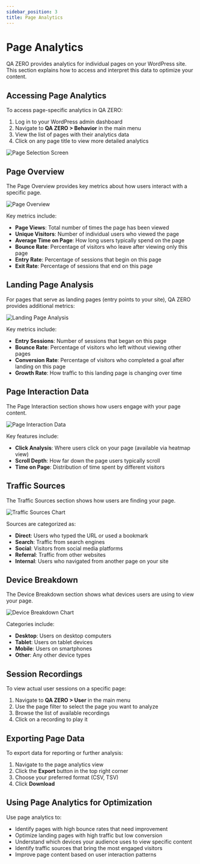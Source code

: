 ```yaml
---
sidebar_position: 3
title: Page Analytics
---
```


# Page Analytics

QA ZERO provides analytics for individual pages on your WordPress site. This section explains how to access and interpret this data to optimize your content.

## Accessing Page Analytics

To access page-specific analytics in QA ZERO:

1. Log in to your WordPress admin dashboard
2. Navigate to **QA ZERO > Behavior** in the main menu
3. View the list of pages with their analytics data
4. Click on any page title to view more detailed analytics

![Page Selection Screen](/img/placeholder-image.png)

## Page Overview

The Page Overview provides key metrics about how users interact with a specific page.

![Page Overview](/img/placeholder-image.png)

Key metrics include:

- **Page Views**: Total number of times the page has been viewed
- **Unique Visitors**: Number of individual users who viewed the page
- **Average Time on Page**: How long users typically spend on the page
- **Bounce Rate**: Percentage of visitors who leave after viewing only this page
- **Entry Rate**: Percentage of sessions that begin on this page
- **Exit Rate**: Percentage of sessions that end on this page

## Landing Page Analysis

For pages that serve as landing pages (entry points to your site), QA ZERO provides additional metrics:

![Landing Page Analysis](/img/placeholder-image.png)

Key metrics include:

- **Entry Sessions**: Number of sessions that began on this page
- **Bounce Rate**: Percentage of visitors who left without viewing other pages
- **Conversion Rate**: Percentage of visitors who completed a goal after landing on this page
- **Growth Rate**: How traffic to this landing page is changing over time

## Page Interaction Data

The Page Interaction section shows how users engage with your page content.

![Page Interaction Data](/img/placeholder-image.png)

Key features include:

- **Click Analysis**: Where users click on your page (available via heatmap view)
- **Scroll Depth**: How far down the page users typically scroll
- **Time on Page**: Distribution of time spent by different visitors

## Traffic Sources

The Traffic Sources section shows how users are finding your page.

![Traffic Sources Chart](/img/placeholder-image.png)

Sources are categorized as:

- **Direct**: Users who typed the URL or used a bookmark
- **Search**: Traffic from search engines
- **Social**: Visitors from social media platforms
- **Referral**: Traffic from other websites
- **Internal**: Users who navigated from another page on your site

## Device Breakdown

The Device Breakdown section shows what devices users are using to view your page.

![Device Breakdown Chart](/img/placeholder-image.png)

Categories include:

- **Desktop**: Users on desktop computers
- **Tablet**: Users on tablet devices
- **Mobile**: Users on smartphones
- **Other**: Any other device types

## Session Recordings

To view actual user sessions on a specific page:

1. Navigate to **QA ZERO > User** in the main menu
2. Use the page filter to select the page you want to analyze
3. Browse the list of available recordings
4. Click on a recording to play it

## Exporting Page Data

To export data for reporting or further analysis:

1. Navigate to the page analytics view
2. Click the **Export** button in the top right corner
3. Choose your preferred format (CSV, TSV)
4. Click **Download**

## Using Page Analytics for Optimization

Use page analytics to:

- Identify pages with high bounce rates that need improvement
- Optimize landing pages with high traffic but low conversion
- Understand which devices your audience uses to view specific content
- Identify traffic sources that bring the most engaged visitors
- Improve page content based on user interaction patterns
